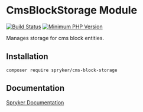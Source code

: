 # CmsBlockStorage Module
[![Build Status](https://travis-ci.org/spryker/cms-block-storage.svg)](https://travis-ci.org/spryker/cms-block-storage)
[![Minimum PHP Version](https://img.shields.io/badge/php-%3E%3D%207.2-8892BF.svg)](https://php.net/)

Manages storage for cms block entities.

## Installation

```
composer require spryker/cms-block-storage
```

## Documentation

[Spryker Documentation](https://spryker.github.io)
